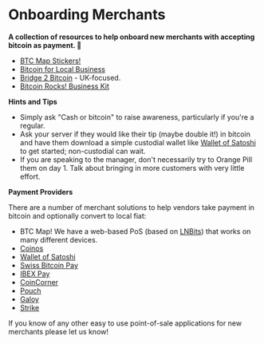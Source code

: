 # Onboarding Merchants

**A collection of resources to help onboard new merchants with accepting bitcoin as payment. 🤝**

- [BTC Map Stickers!](https://github.com/teambtcmap/btcmap-general/tree/main/design/stickers)
- [Bitcoin for Local Business](https://bitcoinforlocalbusiness.com/)
- [Bridge 2 Bitcoin](https://bridge2bitcoin.com/) - UK-focused.
- [Bitcoin Rocks! Business Kit](https://bitcoin.rocks/business/kit)

**Hints and Tips**

- Simply ask "Cash or bitcoin" to raise awareness, particularly if you're a regular.
- Ask your server if they would like their tip (maybe double it!) in bitcoin and have them download a simple custodial wallet like [Wallet of Satoshi](https://www.walletofsatoshi.com/) to get started; non-custodial can wait.
- If you are speaking to the manager, don't necessarily try to Orange Pill them on day 1. Talk about bringing in more customers with very little effort.

**Payment Providers**

There are a number of merchant solutions to help vendors take payment in bitcoin and optionally convert to local fiat:

- BTC Map! We have a web-based PoS (based on [LNBits](https://lnbits.com)) that works on many different devices.
- [Coinos](https://coinos.io/)
- [Wallet of Satoshi](https://www.walletofsatoshi.com/)
- [Swiss Bitcoin Pay](https://swiss-bitcoin-pay.ch/)
- [IBEX Pay](https://www.ibexpay.io/)
- [CoinCorner](https://www.coincorner.com/)
- [Pouch](https://pouch.ph/)
- [Galoy](https://galoy.io/)
- [Strike](https://strike.me/)

If you know of any other easy to use point-of-sale applications for new merchants please let us know!
